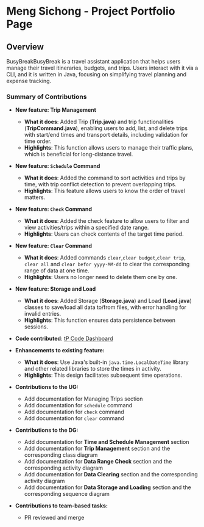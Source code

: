 # Meng Sichong - Project Portfolio Page

## Overview
BusyBreakBusyBreak is a travel assistant application that helps users manage 
their travel itineraries, budgets, and trips. Users interact with it via a CLI, 
and it is written in Java, focusing on simplifying travel planning and expense tracking.

### Summary of Contributions
* **New feature: Trip Management**
  * **What it does**: Added Trip (**Trip.java**) and trip functionalities (**TripCommand.java**), 
enabling users to add, list, and delete trips with start/end times 
and transport details, including validation for time order.
  * **Highlights**: This function allows users to manage their traffic plans,
which is beneficial for long-distance travel.

* **New feature: `Schedule` Command**
  * **What it does**: Added the command to sort activities and trips by time, 
with trip conflict detection to prevent overlapping trips.
  * **Highlights**: This feature allows users to know the order of travel matters.

* **New feature: `Check` Command**
  * **What it does**: Added the check feature to allow users to filter 
and view activities/trips within a specified date range.
  * **Highlights**: Users can check contents of the target time period.

* **New feature: `Clear` Command**
  * **What it does**: Added commands `clear`,`clear budget`,`clear trip`,
`clear all` and `clear befor yyyy-MM-dd` to clear the 
corresponding range of data at one time.
  * **Highlights**: Users no longer need to delete them one by one.

* **New feature: Storage and Load**
  * **What it does**: Added Storage (**Storage.java**) and Load (**Load.java**) classes to save/load all data to/from files,
 with error handling for invalid entries.
  * **Highlights**: This function ensures data persistence between sessions.


* **Code contributed**: [tP Code Dashboard](https://nus-cs2113-ay2526s1.github.io/tp-dashboard/?search=msc-123456&breakdown=true&sort=groupTitle%20dsc&sortWithin=title&since=2025-09-19T00%3A00%3A00&timeframe=commit&mergegroup=&groupSelect=groupByRepos&checkedFileTypes=docs~functional-code~test-code~other&filteredFileName=)


* **Enhancements to existing feature:**
  * **What it does**: Use Java's built-in `java.time.LocalDateTime` library 
and other related libraries to store the times in activity.
  * **Highlights**: This design facilitates subsequent time operations.


* **Contributions to the UG:**
  * Add documentation for Managing Trips section
  * Add documentation for `schedule` command
  * Add documentation for `check` command
  * Add documentation for `clear` command

* **Contributions to the DG:**
  * Add documentation for **Time and Schedule Management** section
  * Add documentation for **Trip Management** section and the corresponding class diagram
  * Add documentation for **Data Range Check** section and the corresponding activity diagram
  * Add documentation for **Data Clearing** section and the corresponding activity diagram
  * Add documentation for **Data Storage and Loading** section and the corresponding sequence diagram

* **Contributions to team-based tasks:**
  * PR reviewed and merge 
